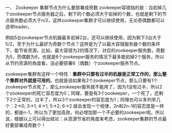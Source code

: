 一、 Zookeeper 集群节点为什么要部署成奇数
zookeeper容错指的是：当宕掉几个zookeeper节点服务器之后，剩下的个数必须大于宕掉的个数，也就是剩下的节点服务数必须大于n/2，这样zookeeper集群才可以继续使用，无论奇偶数都可以选举leader。

例如5台zookeeper节点机器最多宕掉2台，还可以继续使用，因为剩下3台大于5/2。至于为什么最好为奇数个节点？这样是为了以最大容错服务器个数的条件下，能节省资源。比如，最大容错为2的情况下，对应的zookeeper服务数，奇数为5，而偶数为6，也就是6个zookeeper服务的情况下最多能宕掉2个服务，所以从节约资源的角度看，没必要部署6（偶数）个zookeeper服务节点。

zookeeper集群有这样一个特性：**集群中只要有过半的机器是正常工作的，那么整个集群对外就是可用的**。也就是说如果有2个zookeeper节点，那么只要有1个zookeeper节点死了，那么zookeeper服务就不能用了，因为1没有过半，所以2个zookeeper的死亡容忍度为0；同理，要是有3个zookeeper，一个死了，还剩下2个正常的，过半了，所以3个zookeeper的容忍度为1；同理也可以多列举几个：2->0; 3->1; 4->1; 5->2; 6->2 就会发现一个规律，2n和2n-1的容忍度是一样的，都是n-1，所以为了更加高效，何必增加那一个不必要的zookeeper呢。所以说，根据以上可以得出结论：从资源节省的角度来考虑，zookeeper集群的节点最好要部署成奇数个！